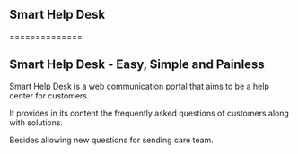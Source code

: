 Smart Help Desk
---------------
==============

Smart Help Desk - Easy, Simple and Painless
-------------------------------------------

Smart Help Desk is a web communication portal that aims to be a help center for customers.

It provides in its content the frequently asked questions of customers along with solutions.

Besides allowing new questions for sending care team.
